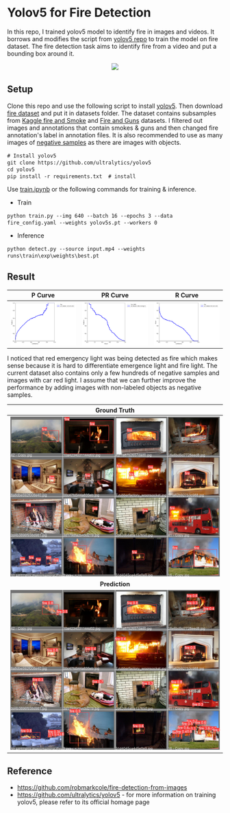 # Yolov5 for Fire Detection
In this repo, I trained yolov5 model to identify fire in images and videos. It borrows and modifies the script from [yolov5 repo](https://github.com/ultralytics/yolov5) to train the model on fire dataset. The fire detection task aims to identify fire from a video and put a bounding box around it.

<p align="center">
  <img src="results/result.gif" />
</p>

## Setup
Clone this repo and use the following script to install [yolov5](https://github.com/ultralytics/yolov5). Then download [fire dataset](https://mega.nz/file/MgVhQSoS#kOcuJFezOwU_9F46GZ1KJnX1STNny-tlD5oaJ9Hv0gY) and put it in datasets folder. The dataset contains subsamples from [Kaggle fire and Smoke](https://www.kaggle.com/dataclusterlabs/fire-and-smoke-dataset) and [Fire and Guns](https://www.kaggle.com/atulyakumar98/fire-and-gun-dataset) datasets. I filtered out images and annotations that contain smokes & guns and then changed fire annotation's label in annotation files. It is also recommended to use as many images of [negative samples](https://github.com/AlexeyAB/darknet) as there are images with objects.

```
# Install yolov5
git clone https://github.com/ultralytics/yolov5  
cd yolov5
pip install -r requirements.txt  # install
```
Use [train.ipynb](train.ipynb) or the following commands for training & inference.
* Train
```
python train.py --img 640 --batch 16 --epochs 3 --data fire_config.yaml --weights yolov5s.pt --workers 0
```
* Inference
```
python detect.py --source input.mp4 --weights runs\train\exp\weights\best.pt
```

## Result

| P Curve | PR Curve | R Curve |
| :-: | :-: | :-: |
| ![](results/P_curve.png) | ![](results/PR_curve.png) | ![](results/R_curve.png) |

I noticed that red emergency light was being detected as fire which makes sense because it is hard to differentiate emergence light and fire light. The current dataset also contains only a few hundreds of negative samples and images with car red light. I assume that we can further improve the performance by adding images with non-labeled objects as negative samples.

| Ground Truth | 
| :-: |
| ![](results/val_batch2_labels.jpg) |
| **Prediction** | 
| ![](results/val_batch2_pred.jpg) | 

## Reference

* https://github.com/robmarkcole/fire-detection-from-images
* https://github.com/ultralytics/yolov5 - for more information on training yolov5, please refer to its official homage page
